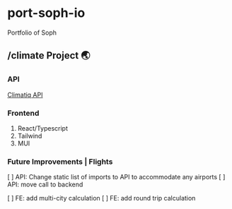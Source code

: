 # port-soph-io
Portfolio of Soph

## /climate Project 🌏

### API
[Climatiq API](https://www.climatiq.io/docs)

### Frontend
1. React/Typescript
1. Tailwind
1. MUI


### Future Improvements | Flights
[ ] API: Change static list of imports to API to accommodate any airports
[ ] API: move call to backend

[ ] FE: add multi-city calculation
[ ] FE: add round trip calculation